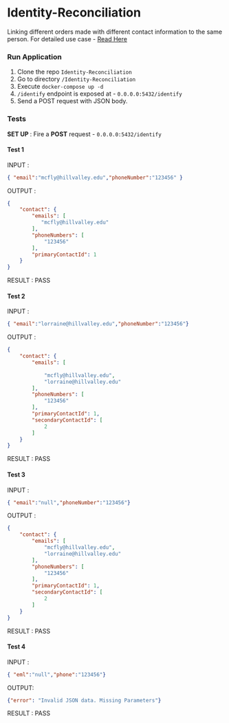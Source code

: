 # Identity-Reconciliation
Linking different orders made with different contact information to the same person. For detailed use case - [Read Here](https://bitespeed.notion.site/Bitespeed-Backend-Task-Identity-Reconciliation-53392ab01fe149fab989422300423199)


###  Run Application 
1. Clone the repo ```Identity-Reconciliation```
2. Go to directory ```/Identity-Reconciliation```
3. Execute ```docker-compose up -d```
4. ```/identify``` endpoint is exposed at - ```0.0.0.0:5432/identify```
5. Send a POST request with JSON body. 

### Tests ###
<b>SET UP </b>: Fire a <b>POST</b> request - ```0.0.0.0:5432/identify``` 
#### Test 1 ####
 INPUT : 
 ```json 
 { "email":"mcfly@hillvalley.edu","phoneNumber":"123456" }
```

OUTPUT : 
```json
{
    "contact": {
        "emails": [
           "mcfly@hillvalley.edu"
        ],
        "phoneNumbers": [
            "123456"
        ],
        "primaryContactId": 1
    }
}
```

RESULT : PASS

#### Test 2 ####
 INPUT : 
 ```json
 { "email":"lorraine@hillvalley.edu","phoneNumber":"123456"}
``` 

OUTPUT :
```json
{
    "contact": {
        "emails": [
      
            "mcfly@hillvalley.edu",
            "lorraine@hillvalley.edu"
        ],
        "phoneNumbers": [
            "123456"
        ],
        "primaryContactId": 1,
        "secondaryContactId": [
            2
        ]
    }
}
```

RESULT : PASS

#### Test 3 ####
INPUT :
```json 
{ "email":"null","phoneNumber":"123456"}
```
OUTPUT :
```json
{
    "contact": {
        "emails": [
            "mcfly@hillvalley.edu",
            "lorraine@hillvalley.edu"
        ],
        "phoneNumbers": [
            "123456"
        ],
        "primaryContactId": 1,
        "secondaryContactId": [
            2
        ]
    }
}
```
RESULT : PASS

#### Test 4 ####
INPUT : 
```json
{ "eml":"null","phone":"123456"}
```
OUTPUT: 
```json
{"error": "Invalid JSON data. Missing Parameters"}
```
RESULT : PASS 

